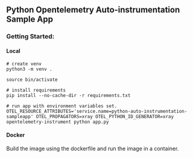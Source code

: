 ## Python Opentelemetry Auto-instrumentation Sample App

### Getting Started:

#### Local

```
# create venv
python3 -m venv .

source bin/activate

# install requirements
pip install --no-cache-dir -r requirements.txt

# run app with environment variables set.
OTEL_RESOURCE_ATTRIBUTES='service.name=python-auto-instrumentation-sampleapp' OTEL_PROPAGATORS=xray OTEL_PYTHON_ID_GENERATOR=xray opentelemetry-instrument python app.py
```

#### Docker
Build the image using the dockerfile and run the image in a container. 

